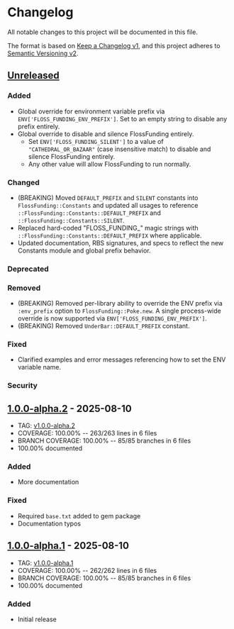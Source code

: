 # Changelog
All notable changes to this project will be documented in this file.

The format is based on [Keep a Changelog v1](https://keepachangelog.com/en/1.0.0/),
and this project adheres to [Semantic Versioning v2](https://semver.org/spec/v2.0.0.html).

## [Unreleased]
### Added
- Global override for environment variable prefix via `ENV['FLOSS_FUNDING_ENV_PREFIX']`. Set to an empty string to disable any prefix entirely.
- Global override to disable and silence FlossFunding entirely.
  - Set `ENV['FLOSS_FUNDING_SILENT']` to a value of `"CATHEDRAL_OR_BAZAAR"` (case insensitive match) to disable and silence FlossFunding entirely.
  - Any other value will allow FlossFunding to run normally.
### Changed
- (BREAKING) Moved `DEFAULT_PREFIX` and `SILENT` constants into `FlossFunding::Constants` and updated all usages to reference `::FlossFunding::Constants::DEFAULT_PREFIX` and `::FlossFunding::Constants::SILENT`.
- Replaced hard-coded "FLOSS_FUNDING_" magic strings with `::FlossFunding::Constants::DEFAULT_PREFIX` where applicable.
- Updated documentation, RBS signatures, and specs to reflect the new Constants module and global prefix behavior.
### Deprecated
### Removed
- (BREAKING) Removed per-library ability to override the ENV prefix via `:env_prefix` option to `FlossFunding::Poke.new`. A single process-wide override is now supported via `ENV['FLOSS_FUNDING_ENV_PREFIX']`.
- (BREAKING) Removed `UnderBar::DEFAULT_PREFIX` constant.
### Fixed
- Clarified examples and error messages referencing how to set the ENV variable name.
### Security

## [1.0.0-alpha.2] - 2025-08-10
- TAG: [v1.0.0-alpha.2][1.0.0-alpha.2t]
- COVERAGE: 100.00% -- 263/263 lines in 6 files
- BRANCH COVERAGE: 100.00% -- 85/85 branches in 6 files
- 100.00% documented
### Added
- More documentation
### Fixed
- Required `base.txt` added to gem package
- Documentation typos

## [1.0.0-alpha.1] - 2025-08-10
- TAG: [v1.0.0-alpha.1][1.0.0-alpha.1t]
- COVERAGE: 100.00% -- 262/262 lines in 6 files
- BRANCH COVERAGE: 100.00% -- 85/85 branches in 6 files
- 100.00% documented
### Added
- Initial release

[Unreleased]: https://gitlab.com/galtzo-floss/floss_funding/-/compare/v1.0.0-alpha.3...main
[1.0.0-alpha.3]: https://gitlab.com/galtzo-floss/floss_funding/-/compare/v1.0.0-alpha.2...v1.0.0-alpha.3
[1.0.0-alpha.3t]: https://gitlab.com/galtzo-floss/floss_funding/-/tags/v1.0.0-alpha.3
[1.0.0-alpha.2]: https://gitlab.com/galtzo-floss/floss_funding/-/compare/v1.0.0-alpha.1...v1.0.0-alpha.2
[1.0.0-alpha.2t]: https://gitlab.com/galtzo-floss/floss_funding/-/tags/v1.0.0-alpha.2
[1.0.0-alpha.1]: https://gitlab.com/galtzo-floss/floss_funding/-/compare/389ece6fb9bd04013d11edca6fb6830139a84f4c...v1.0.0-alpha.1
[1.0.0-alpha.1t]: https://gitlab.com/galtzo-floss/floss_funding/-/tags/v1.0.0-alpha.1
